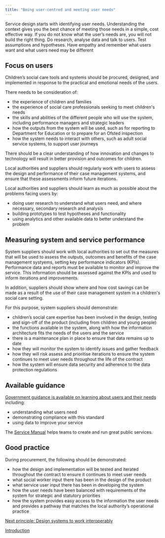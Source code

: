 ```yaml
---
title: "Being user-centred and meeting user needs"
---
```


Service design starts with identifying user needs. Understanding the context gives you the best chance of meeting those needs in a simple, cost effective way. If you do not know what the user’s needs are, you will not build the right thing. Do research, analyse data and talk to users. Test assumptions and hypotheses. Have empathy and remember what users want and what users need may be different

## Focus on users

Children’s social care tools and systems should be procured, designed, and implemented in response to the practical and emotional needs of the users.

There needs to be consideration of:

* the experience of children and families
* the experience of social care professionals seeking to meet children's needs
* the skills and abilities of the different people who will use the system, including performance managers and strategic leaders
* how the outputs from the system will be used, such as for reporting to Department for Education or to prepare for an Ofsted inspection
* how the system needs to interact with others, such as adult social service systems, to support user journeys

There should be a clear understanding of how innovation and changes to technology will result in better provision and outcomes for children.

Local authorities and suppliers should regularly work with users to assess the design and performance of their case management systems, and ensure that these assessments inform future iterations.

Local authorities and suppliers should learn as much as possible about the problems facing users by:

* doing user research to understand what users need, and where necessary, secondary research and analysis
* building prototypes to test hypotheses and functionality
* using analytics and other available data to better understand the problem

## Measuring system and service performance

System suppliers should work with local authorities to set out the measures that will be used to assess the outputs, outcomes and benefits of the case management systyems, setting key performance indicators (KPIs). Performance data and reports must be available to monitor and improve the service. This information should be assessed against the KPIs and used to inform iterations and improvements.

In addition, suppliers should show where and how cost savings can be made as a result of the use of their case management system in a children's social care setting.

For this purpose, system suppliers should demonstrate:

* children’s social care expertise has been involved in the design, testing and sign-off of the product (including from children and young people)
* the functions available in the system, along with how the information architecture fits the needs of the users and the service
* there is a maintenance plan in place to ensure that data remains up to date
* how they will monitor the system to identify issues and gather feedback
* how they will risk assess and prioritise iterations to ensure the system continues to meet user needs throughout the life of the contract
* how the system will ensure data security and adherence to the data protection regulations

## Available guidance

[Government guidance is available on learning about users and their needs](https://www.gov.uk/service-manual/user-research/start-by-learning-user-needs) including:

* understanding what users need
* demonstrating compliance with this standard
* using data to improve your service

The [Service Manual](https://www.gov.uk/service-manual) helps teams to create and run great public services.

## Good practice

During procurement, the following should be demonstrated: 

* how the design and implementation will be tested and iterated throughout the contract to ensure it continues to meet user needs
* what social worker input there has been in the design of the product
* what service user input there has been in developing the system
* how the user needs have been balanced with requirements of the system for strategic and statutory priorities
* how the system provides easy access to the information the user needs and provides a pathway that matches the local authority’s operational practice

[Next principle: Design systems to work interoperably](/principle-2)

[Introduction](/index)
